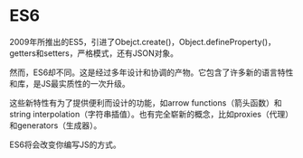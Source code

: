 # ES6

2009年所推出的ES5，引进了Obejct.create()，Object.defineProperty()，getters和setters，严格模式，还有JSON对象。

然而，ES6却不同。这是经过多年设计和协调的产物。它包含了许多新的语言特性和库，是JS最实质性的一次升级。

这些新特性有为了提供便利而设计的功能，如arrow functions（箭头函数）和string interpolation（字符串插值）。也有完全崭新的概念，比如proxies（代理）和generators（生成器）。

ES6将会改变你编写JS的方式。

